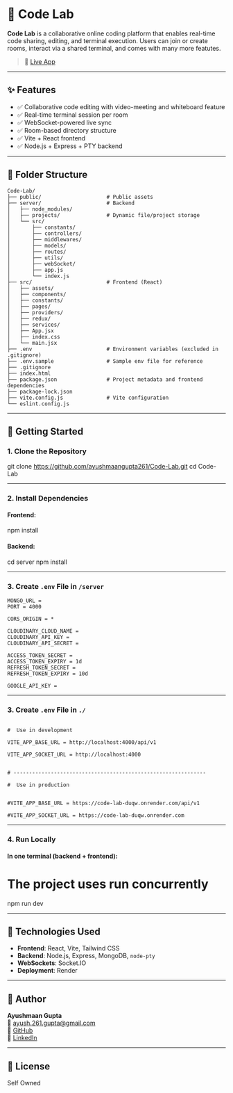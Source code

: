 # 🧪 Code Lab

**Code Lab** is a collaborative online coding platform that enables real-time code sharing, editing, and terminal execution. Users can join or create rooms, interact via a shared terminal, and comes with many more featutes.

> 🚀 [Live App](https://code-lab-fty3.onrender.com/)

---

## ✨ Features

- ✅ Collaborative code editing with video-meeting and whiteboard feature
- ✅ Real-time terminal session per room
- ✅ WebSocket-powered live sync
- ✅ Room-based directory structure
- ✅ Vite + React frontend
- ✅ Node.js + Express + PTY backend

---

## 🧱 Folder Structure

```
Code-Lab/
├── public/                     # Public assets
├── server/                     # Backend
│   ├── node_modules/
│   ├── projects/               # Dynamic file/project storage
│   └── src/
│       ├── constants/
│       ├── controllers/
│       ├── middlewares/
│       ├── models/
│       ├── routes/
│       ├── utils/
│       ├── webSocket/
│       ├── app.js
│       └── index.js
├── src/                        # Frontend (React)
│   ├── assets/
│   ├── components/
│   ├── constants/
│   ├── pages/
│   ├── providers/
│   ├── redux/
│   ├── services/
│   ├── App.jsx
│   ├── index.css
│   └── main.jsx
├── .env                        # Environment variables (excluded in .gitignore)
├── .env.sample                 # Sample env file for reference
├── .gitignore
├── index.html
├── package.json                # Project metadata and frontend dependencies
├── package-lock.json
├── vite.config.js              # Vite configuration
└── eslint.config.js
```


---

## 🚀 Getting Started

### 1. Clone the Repository


git clone https://github.com/ayushmaangupta261/Code-Lab.git
cd Code-Lab


---

### 2. Install Dependencies

#### Frontend:


npm install


#### Backend:


cd server
npm install


---

### 3. Create `.env` File in `/server`

```env for backend
MONGO_URL = 
PORT = 4000

CORS_ORIGIN = *

CLOUDINARY_CLOUD_NAME = 
CLOUDINARY_API_KEY = 
CLOUDINARY_API_SECRET = 

ACCESS_TOKEN_SECRET = 
ACCESS_TOKEN_EXPIRY = 1d
REFRESH_TOKEN_SECRET = 
REFRESH_TOKEN_EXPIRY = 10d

GOOGLE_API_KEY = 
```

-----------------------------------

### 3. Create `.env` File in `./`


```env for frontent

#  Use in development

VITE_APP_BASE_URL = http://localhost:4000/api/v1

VITE_APP_SOCKET_URL = http://localhost:4000


# --------------------------------------------------------------

#  Use in production


#VITE_APP_BASE_URL = https://code-lab-duqw.onrender.com/api/v1

#VITE_APP_SOCKET_URL = https://code-lab-duqw.onrender.com
```


---

### 4. Run Locally

#### In one terminal (backend + frontend):

# The project uses run concurrently
npm run dev



---

## 🧠 Technologies Used

- **Frontend**: React, Vite, Tailwind CSS
- **Backend**: Node.js, Express, MongoDB, `node-pty`
- **WebSockets**: Socket.IO
- **Deployment**: Render

---


## 🙋 Author

**Ayushmaan Gupta**  
📧 ayush.261.gupta@gmail.com  
🔗 [GitHub](https://github.com/ayushmaangupta261)  
🔗 [LinkedIn](https://www.linkedin.com/in/ayushmaangupta261/)

---

## 📄 License

Self Owned
